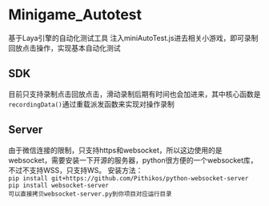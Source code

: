# Minigame_Autotest
基于Laya引擎的自动化测试工具 注入miniAutoTest.js进去相关小游戏，即可录制回放点击操作，实现基本自动化测试

## SDK
  目前只支持录制点击回放点击，滑动录制后期有时间也会加进来，其中核心函数是`recordingData()`通过重载派发函数来实现对操作录制

## Server  
  由于微信连接的限制，只支持https和websocket，所以这边使用的是websocket，需要安装一下开源的服务器，python很方便的一个websocket库，不过不支持WSS，只支持WS。
  安装方法：  
`pip install git+https://github.com/Pithikos/python-websocket-server`   
`pip install websocket-server`  
`可以直接拷贝websocket-server.py到你项目对应运行目录`  
